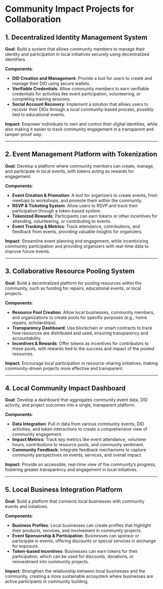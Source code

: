 # Community Impact Projects for Collaboration

## 1. Decentralized Identity Management System
   **Goal**: Build a system that allows community members to manage their identity and participation in local initiatives securely using decentralized identifiers.

   **Components**:
   - **DID Creation and Management**: Provide a tool for users to create and manage their DID using secure wallets.
   - **Verifiable Credentials**: Allow community members to earn verifiable credentials for activities like event participation, volunteering, or completing training sessions.
   - **Social Account Recovery**: Implement a solution that allows users to recover their DIDs through a local community-based process, possibly tied to educational events.

   **Impact**: Empower individuals to own and control their digital identities, while also making it easier to track community engagement in a transparent and tamper-proof way.

---

## 2. Event Management Platform with Tokenization
   **Goal**: Develop a platform where community members can create, manage, and participate in local events, with tokens acting as rewards for engagement.

   **Components**:
   - **Event Creation & Promotion**: A tool for organizers to create events, from meetups to workshops, and promote them within the community.
   - **RSVP & Ticketing System**: Allow users to RSVP and track their participation through a token-based system.
   - **Tokenized Rewards**: Participants can earn tokens or other incentives for attending, volunteering, or contributing to events.
   - **Event Tracking & Metrics**: Track attendance, contributions, and feedback from events, providing valuable insights for organizers.

   **Impact**: Streamline event planning and engagement, while incentivizing community participation and providing organizers with real-time data to improve future events.

---

## 3. Collaborative Resource Pooling System
   **Goal**: Build a decentralized platform for pooling resources within the community, such as funding for repairs, educational events, or local projects.

   **Components**:
   - **Resource Pool Creation**: Allow local businesses, community members, and organizations to create pools for specific purposes (e.g., home repairs, scholarships).
   - **Transparency Dashboard**: Use blockchain or smart contracts to track how resources are distributed and used, ensuring transparency and accountability.
   - **Incentives & Rewards**: Offer tokens as incentives for contributors to these pools, with rewards tied to the success and impact of the pooled resources.

   **Impact**: Encourage local participation in resource-sharing initiatives, making community-driven projects more effective and transparent.

---

## 4. Local Community Impact Dashboard
   **Goal**: Develop a dashboard that aggregates community event data, DID activity, and project outcomes into a single, transparent platform.

   **Components**:
   - **Data Integration**: Pull in data from various community events, DID activities, and token interactions to create a comprehensive view of community engagement.
   - **Impact Metrics**: Track key metrics like event attendance, volunteer hours, contributions to resource pools, and community sentiment.
   - **Community Feedback**: Integrate feedback mechanisms to capture community perspectives on events, services, and overall impact.

   **Impact**: Provide an accessible, real-time view of the community’s progress, fostering greater transparency and engagement in local initiatives.

---

## 5. Local Business Integration Platform
   **Goal**: Build a platform that connects local businesses with community events and initiatives.

   **Components**:
   - **Business Profiles**: Local businesses can create profiles that highlight their products, services, and involvement in community projects.
   - **Event Sponsorship & Participation**: Businesses can sponsor or participate in events, offering discounts or special services in exchange for exposure.
   - **Token-based Incentives**: Businesses can earn tokens for their participation, which can be used for discounts, donations, or reinvestment into community projects.

   **Impact**: Strengthen the relationship between local businesses and the community, creating a more sustainable ecosystem where businesses are active participants in community building.
